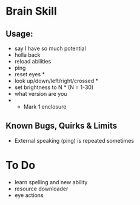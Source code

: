 # Brain Skill

## Usage:
- say I have so much potential
- holla back
- reload abilities
- ping
- reset eyes *
- look up/down/left/right/crossed *
- set brightness to N * (N = 1-30)
- what version are you
- * Mark 1 enclosure

## Known Bugs, Quirks & Limits
- External speaking (ping) is repeated sometimes

# To Do
- learn spelling and new ability
- resource downloader
- eye actions